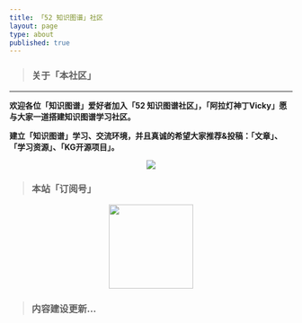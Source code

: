```yaml
---
title: 「52 知识图谱」社区
layout: page
type: about
published: true
---
```

> ### 关于「本社区」
---

**欢迎各位「知识图谱」爱好者加入「52 知识图谱社区」，「阿拉灯神丁Vicky」愿与大家一道搭建知识图谱学习社区。**

**建立「知识图谱」学习、交流环境，并且真诚的希望大家推荐&投稿：「文章」、「学习资源」、「KG开源项目」。**

<div align="center"><img src="https://52kg.bobinsun.cn/assets/images/52kg-logo.png"/></div>


> ### 本站「订阅号」

<div align="center"><img width="150" height="150" src="https://www.bobinsun.cn/assets/images/WeChat-logo.jpg"/></div>


> ### 内容建设更新...
